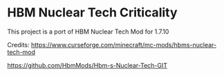 # HBM Nuclear Tech Criticality

This project is a port of HBM Nuclear Tech Mod for 1.7.10

Credits:
https://www.curseforge.com/minecraft/mc-mods/hbms-nuclear-tech-mod

https://github.com/HbmMods/Hbm-s-Nuclear-Tech-GIT